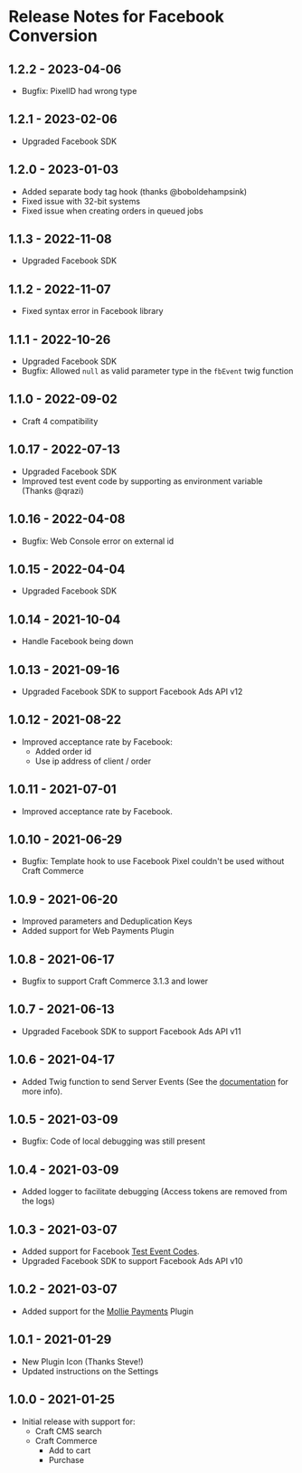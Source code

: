 # Release Notes for Facebook Conversion

## 1.2.2 - 2023-04-06

- Bugfix: PixelID had wrong type

## 1.2.1 - 2023-02-06

- Upgraded Facebook SDK

## 1.2.0 - 2023-01-03

- Added separate body tag hook (thanks @boboldehampsink)
- Fixed issue with 32-bit systems
- Fixed issue when creating orders in queued jobs 

## 1.1.3 - 2022-11-08

- Upgraded Facebook SDK

## 1.1.2 - 2022-11-07

- Fixed syntax error in Facebook library

## 1.1.1 - 2022-10-26

- Upgraded Facebook SDK
- Bugfix: Allowed `null` as valid parameter type in the `fbEvent` twig function

## 1.1.0 - 2022-09-02

- Craft 4 compatibility

## 1.0.17 - 2022-07-13

- Upgraded Facebook SDK
- Improved test event code by supporting as environment variable (Thanks @qrazi)

## 1.0.16 - 2022-04-08

- Bugfix: Web Console error on external id

## 1.0.15 - 2022-04-04

- Upgraded Facebook SDK

## 1.0.14 - 2021-10-04

- Handle Facebook being down

## 1.0.13 - 2021-09-16

- Upgraded Facebook SDK to support Facebook Ads API v12

## 1.0.12 - 2021-08-22

- Improved acceptance rate by Facebook: 
  - Added order id
  - Use ip address of client / order

## 1.0.11 - 2021-07-01

- Improved acceptance rate by Facebook.

## 1.0.10 - 2021-06-29

- Bugfix: Template hook to use Facebook Pixel couldn't be used without Craft Commerce

## 1.0.9 - 2021-06-20

- Improved parameters and Deduplication Keys
- Added support for Web Payments Plugin

## 1.0.8 - 2021-06-17

- Bugfix to support Craft Commerce 3.1.3 and lower

## 1.0.7 - 2021-06-13

- Upgraded Facebook SDK to support Facebook Ads API v11

## 1.0.6 - 2021-04-17

- Added Twig function to send Server Events (See the [documentation](https://facebook-conversion.dwy.be/documentation/manual-tracking.html) for more info).

## 1.0.5 - 2021-03-09

- Bugfix: Code of local debugging was still present 

## 1.0.4 - 2021-03-09

- Added logger to facilitate debugging (Access tokens are removed from the logs)

## 1.0.3 - 2021-03-07

- Added support for Facebook [Test Event Codes](https://www.facebook.com/business/help/2040882565969969).
- Upgraded Facebook SDK to support Facebook Ads API v10

## 1.0.2 - 2021-03-07

- Added support for the [Mollie Payments](https://plugins.craftcms.com/mollie-payments) Plugin

## 1.0.1 - 2021-01-29

- New Plugin Icon (Thanks Steve!)
- Updated instructions on the Settings

## 1.0.0 - 2021-01-25

- Initial release with support for:
  - Craft CMS search
  - Craft Commerce
    - Add to cart
    - Purchase
